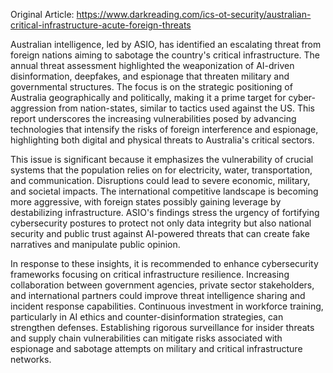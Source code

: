 Original Article: https://www.darkreading.com/ics-ot-security/australian-critical-infrastructure-acute-foreign-threats

Australian intelligence, led by ASIO, has identified an escalating threat from foreign nations aiming to sabotage the country's critical infrastructure. The annual threat assessment highlighted the weaponization of AI-driven disinformation, deepfakes, and espionage that threaten military and governmental structures. The focus is on the strategic positioning of Australia geographically and politically, making it a prime target for cyber-aggression from nation-states, similar to tactics used against the US. This report underscores the increasing vulnerabilities posed by advancing technologies that intensify the risks of foreign interference and espionage, highlighting both digital and physical threats to Australia's critical sectors.

This issue is significant because it emphasizes the vulnerability of crucial systems that the population relies on for electricity, water, transportation, and communication. Disruptions could lead to severe economic, military, and societal impacts. The international competitive landscape is becoming more aggressive, with foreign states possibly gaining leverage by destabilizing infrastructure. ASIO's findings stress the urgency of fortifying cybersecurity postures to protect not only data integrity but also national security and public trust against AI-powered threats that can create fake narratives and manipulate public opinion.

In response to these insights, it is recommended to enhance cybersecurity frameworks focusing on critical infrastructure resilience. Increasing collaboration between government agencies, private sector stakeholders, and international partners could improve threat intelligence sharing and incident response capabilities. Continuous investment in workforce training, particularly in AI ethics and counter-disinformation strategies, can strengthen defenses. Establishing rigorous surveillance for insider threats and supply chain vulnerabilities can mitigate risks associated with espionage and sabotage attempts on military and critical infrastructure networks.